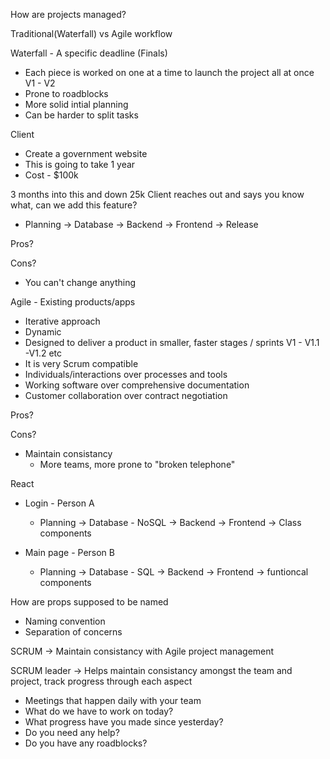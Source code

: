 How are projects managed?

Traditional(Waterfall) vs Agile workflow

Waterfall - A specific deadline (Finals)

- Each piece is worked on one at a time to launch the project all at once V1 - V2
- Prone to roadblocks
- More solid intial planning
- Can be harder to split tasks

Client
- Create a government website
- This is going to take 1 year
- Cost - $100k

3 months into this and down 25k
Client reaches out and says you know what, can we add this feature?

-  Planning -> Database -> Backend -> Frontend -> Release

Pros?

Cons?
-   You can't change anything

Agile - Existing products/apps

- Iterative approach
- Dynamic
- Designed to deliver a product in smaller, faster stages / sprints V1 - V1.1 -V1.2 etc
- It is very Scrum compatible
- Individuals/interactions over processes and tools
- Working software over comprehensive documentation
- Customer collaboration over contract negotiation

Pros?

Cons?
-   Maintain consistancy
    -   More teams, more prone to "broken telephone"

React

- Login - Person A
    - Planning -> Database - NoSQL -> Backend -> Frontend -> Class components

- Main page - Person B
    - Planning -> Database - SQL -> Backend -> Frontend -> funtioncal components

How are props supposed to be named
-   Naming convention
- Separation of concerns

SCRUM -> Maintain consistancy with Agile project management

SCRUM leader -> Helps maintain consistancy amongst the team and project, track progress through each aspect

- Meetings that happen daily with your team
- What do we have to work on today?
- What progress have you made since yesterday?
- Do you need any help?
- Do you have any roadblocks?